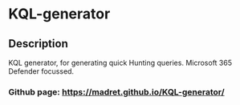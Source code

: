 # KQL-generator

## Description
KQL generator, for generating quick Hunting queries. Microsoft 365 Defender focussed.

### Github page: https://madret.github.io/KQL-generator/
